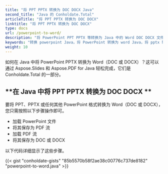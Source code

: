 ```yaml
---
title: "将 PPT PPTX 转换为 DOC DOCX Java"
second_title: "Java 的 Conholdate.Total"
articleTitle: "将 PPT PPTX 转换为 DOC DOCX"
linktitle: "将 PPT PPTX 转换为 DOC DOCX"
type: docs
url: /powerpoint-to-word/
description: "将 PowerPoint PPT PPTX 等转换为 Java 中的 Word DOC DOCX 文件格式。"
keywords: "转换 powerpoint Java，将 PowerPoint 转换为 word Java，将 pptx 转换为 docx Java，将 ppt 转换为 doc Java，java 将 ppt pptx，ppt 转换为 docx java，pptx 到 docx eclipse java，用于 ppt 的 Java 转换器，用于 pptx 的 Java 转换器，用于 pptx 到word Java，幻灯片到 docx 页面"
weight: 10
---
```


如何在 Java 中将 PowerPoint PPTX 转换为 Word（DOC 或 DOCX）？这可以通过 Aspose.Slides 和 Aspose.PDF for Java 轻松完成，它们是 Conholdate.Total 的一部分。

## **在 Java 中将 PPT PPTX 转换为 DOC DOCX **
要将 PPT、PPTX 或任何其他 PowerPoint 格式转换为 Word（DOC 或 DOCX），您只需按照以下步骤操作即可。

- 加载 PowerPoint 文件
- 将其保存为 PDF 流
- 加载 PDF 流
- 将其保存为 DOC 或 DOCX

以下代码详细显示了这些步骤。

{{< gist "conholdate-gists" "85b5570b58f2ae38c00776c737de8182" "powerpoint-to-word.java" >}}
